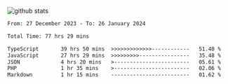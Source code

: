 
![github stats](https://github-readme-stats.vercel.app/api?username=realmahd1&show_icons=true&theme=codeSTACKr&hide_rank=true&count_private=true)

<!--START_SECTION:waka-->

```txt
From: 27 December 2023 - To: 26 January 2024

Total Time: 77 hrs 29 mins

TypeScript       39 hrs 50 mins  >>>>>>>>>>>>>------------   51.40 %
JavaScript       27 hrs 29 mins  >>>>>>>>>----------------   35.48 %
JSON             4 hrs 20 mins   >------------------------   05.61 %
PHP              1 hr 35 mins    >------------------------   02.06 %
Markdown         1 hr 15 mins    -------------------------   01.62 %
```

<!--END_SECTION:waka-->
